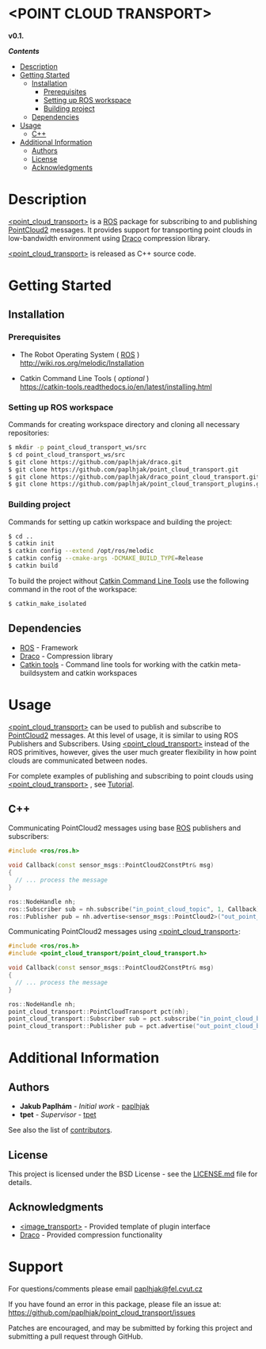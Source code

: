 # \<POINT CLOUD TRANSPORT>
 **v0.1.**

_**Contents**_

  * [Description](#description)
  * [Getting Started](#getting-started)
    * [Installation](#installation)
      * [Prerequisites](#prerequisites)
      * [Setting up ROS workspace](#setting-up-ros-workspace)
      * [Building project](#building-project)
    * [Dependencies](#dependencies)
  * [Usage](#usage)
    * [C++](#c)
  * [Additional Information](#additional-information)
    * [Authors](#authors)
    * [License](#license)
    * [Acknowledgments](#acknowledgments)
  
    


Description
===========

[<point_cloud_transport>](https://github.com/paplhjak/point_cloud_transport) is a [ROS](https://www.ros.org/) package for subscribing to and publishing [PointCloud2](http://docs.ros.org/melodic/api/sensor_msgs/html/msg/PointCloud2.html) messages. It provides support for transporting point clouds in low-bandwidth environment using [Draco](https://github.com/google/draco) compression library.

[<point_cloud_transport>](https://github.com/paplhjak/point_cloud_transport) is released as C++ source code.

Getting Started
===========

## Installation

### Prerequisites
- The Robot Operating System ( [ROS](https://www.ros.org/) ) \
http://wiki.ros.org/melodic/Installation

- Catkin Command Line Tools ( *optional* ) \
https://catkin-tools.readthedocs.io/en/latest/installing.html



### Setting up ROS workspace
Commands for creating workspace directory and cloning all necessary repositories:
~~~~~ bash
$ mkdir -p point_cloud_transport_ws/src
$ cd point_cloud_transport_ws/src
$ git clone https://github.com/paplhjak/draco.git
$ git clone https://github.com/paplhjak/point_cloud_transport.git
$ git clone https://github.com/paplhjak/draco_point_cloud_transport.git
$ git clone https://github.com/paplhjak/point_cloud_transport_plugins.git
~~~~~
### Building project
Commands for setting up catkin workspace and building the project:
~~~~~ bash
$ cd ..
$ catkin init
$ catkin config --extend /opt/ros/melodic
$ catkin config --cmake-args -DCMAKE_BUILD_TYPE=Release
$ catkin build
~~~~~
To build the project without [Catkin Command Line Tools](https://catkin-tools.readthedocs.io/en/latest/installing.html) use the following command in the root of the workspace:
~~~~~ bash
$ catkin_make_isolated
~~~~~

## Dependencies

* [ROS](https://www.ros.org/) - Framework
* [Draco](https://github.com/google/draco) - Compression library
* [Catkin tools](https://catkin-tools.readthedocs.io/en/latest/installing.html) - Command line tools for working with the catkin meta-buildsystem and catkin workspaces

Usage
======
[<point_cloud_transport>](https://github.com/paplhjak/point_cloud_transport) can be used to publish and subscribe to [PointCloud2](http://docs.ros.org/melodic/api/sensor_msgs/html/msg/PointCloud2.html) messages. At this level of usage, it is similar to using ROS Publishers and Subscribers. Using [<point_cloud_transport>](https://github.com/paplhjak/point_cloud_transport) instead of the ROS primitives, however, gives the user much greater flexibility in how point clouds are communicated between nodes.

For complete examples of publishing and subscribing to point clouds using [<point_cloud_transport>](https://github.com/paplhjak/point_cloud_transport) , see [Tutorial](https://github.com/paplhjak/point_cloud_transport_tutorial). 

## C++
Communicating PointCloud2 messages using base [ROS](https://www.ros.org/)
publishers and subscribers:
```cpp
#include <ros/ros.h>

void Callback(const sensor_msgs::PointCloud2ConstPtr& msg)
{
  // ... process the message
}

ros::NodeHandle nh;
ros::Subscriber sub = nh.subscribe("in_point_cloud_topic", 1, Callback);
ros::Publisher pub = nh.advertise<sensor_msgs::PointCloud2>("out_point_cloud_topic", 1);
```

Communicating PointCloud2 messages using [<point_cloud_transport>](https://github.com/paplhjak/point_cloud_transport):
```cpp
#include <ros/ros.h>
#include <point_cloud_transport/point_cloud_transport.h>

void Callback(const sensor_msgs::PointCloud2ConstPtr& msg)
{
  // ... process the message
}

ros::NodeHandle nh;
point_cloud_transport::PointCloudTransport pct(nh);
point_cloud_transport::Subscriber sub = pct.subscribe("in_point_cloud_base_topic", 1, Callback);
point_cloud_transport::Publisher pub = pct.advertise("out_point_cloud_base_topic", 1);
```


Additional Information
======

## Authors

* **Jakub Paplhám** - *Initial work* - [paplhjak](https://github.com/paplhjak)
* **tpet** - *Supervisor* - [tpet](https://github.com/tpet)

See also the list of [contributors](https://github.com/users/paplhjak/projects/1/contributors).

## License

This project is licensed under the BSD License - see the [LICENSE.md](https://github.com/paplhjak/point_cloud_transport/blob/master/LICENSE) file for details.

## Acknowledgments

* [<image_transport>](http://wiki.ros.org/image_transport) - Provided template of plugin interface
* [Draco](https://github.com/google/draco) - Provided compression functionality

Support
=======

For questions/comments please email <paplhjak@fel.cvut.cz>

If you have found an error in this package, please file an issue at: \
<https://github.com/paplhjak/point_cloud_transport/issues>

Patches are encouraged, and may be submitted by forking this project and
submitting a pull request through GitHub.


